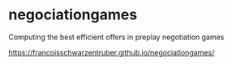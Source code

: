 # negociationgames
Computing the best efficient offers in preplay negotiation games

https://francoisschwarzentruber.github.io/negociationgames/
